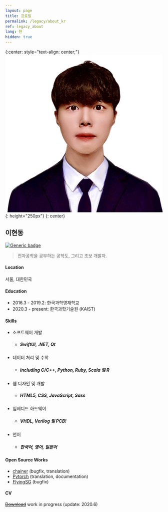 ```yaml
---
layout: page
title: 프로필
permalink: /legacy/about_kr
ref: legacy_about
lang: 한
hidden: true
---
```

{:center: style="text-align: center;"}
![profile](./image/profile.jpg){: height="250px"} 
{: center}

## 이현동
[![Generic badge](https://img.shields.io/badge/mail-Hyeondong_Lee-brown.svg)](mailto:hyeondnl@kaist.ac.kr) 
> 전자공학을 공부하는 공학도, 그리고 초보 개발자.

#### Location
서울, 대한민국

#### Education
- 2016.3 - 2019.2: 한국과학영재학교
- 2020.3 - present: 한국과학기술원 (KAIST)

#### Skills
- 소프트웨어 개발
    - ##### SwiftUI, .NET, Qt
- 데이터 처리 및 수학
    - ##### including C/C++, Python, Ruby, Scala 및 R
-  웹 디자인 및 개발
    - ##### HTML5, CSS, JavaScript, Sass
- 임베디드 하드웨어
    - ##### VHDL, Verilog 및 PCB!
- 언어
    - ##### 한국어, 영어, 일본어

#### Open Source Works
- [chainer]() (bugfix, translation)
- [Pytorch]() (translation, documentation)
- [FlyingSG]() (bugfix)

#### CV
 [~~Download~~]() work in progress (update: 2020.6)